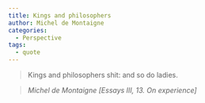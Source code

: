 ```yaml
---
title: Kings and philosophers
author: Michel de Montaigne
categories:
  - Perspective
tags:
  - quote
---
```


> Kings and philosophers shit: and so do ladies.

> <cite>Michel de Montaigne [Essays III, 13. On experience]</cite>

